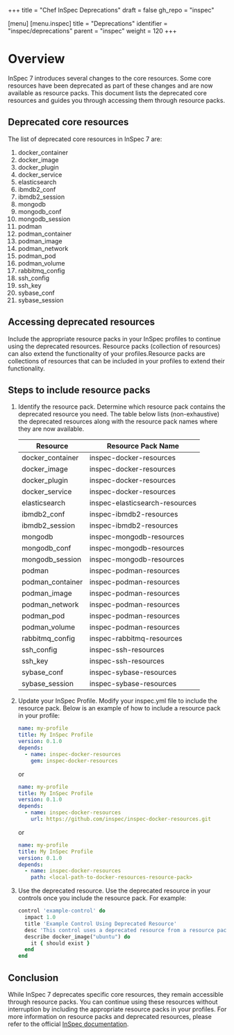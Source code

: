 +++
title = "Chef InSpec Deprecations"
draft = false
gh_repo = "inspec"

[menu]
  [menu.inspec]
    title = "Deprecations"
    identifier = "inspec/deprecations"
    parent = "inspec"
    weight = 120
+++

# Overview
InSpec 7 introduces several changes to the core resources. Some core resources have been deprecated as part of these changes and are now available as resource packs. This document lists the deprecated core resources and guides you through accessing them through resource packs.

## Deprecated core resources
The list of deprecated core resources in InSpec 7 are:

1. docker_container
2. docker_image
3. docker_plugin
4. docker_service
5. elasticsearch
6. ibmdb2_conf
7. ibmdb2_session
8. mongodb
9. mongodb_conf
10. mongodb_session
11. podman
12. podman_container
13. podman_image
14. podman_network
15. podman_pod
16. podman_volume
17. rabbitmq_config
18. ssh_config
19. ssh_key
20. sybase_conf
21. sybase_session

## Accessing deprecated resources
Include the appropriate resource packs in your InSpec profiles to continue using the deprecated resources. Resource packs (collection of resources) can also extend the functionality of your profiles.Resource packs are collections of resources that can be included in your profiles to extend their functionality.

## Steps to include resource packs

1. Identify the resource pack.
    Determine which resource pack contains the deprecated resource you need. The table below lists (non-exhaustive) the deprecated resources along with the resource pack names where they are now available.

      | Resource          | Resource Pack Name            |
      |-------------------|-------------------------------|
      | docker_container  | inspec-docker-resources       |
      | docker_image      | inspec-docker-resources       |
      | docker_plugin     | inspec-docker-resources       |
      | docker_service    | inspec-docker-resources       |
      | elasticsearch     | inspec-elasticsearch-resources|
      | ibmdb2_conf       | inspec-ibmdb2-resources       |
      | ibmdb2_session    | inspec-ibmdb2-resources       |
      | mongodb           | inspec-mongodb-resources      |
      | mongodb_conf      | inspec-mongodb-resources      |
      | mongodb_session   | inspec-mongodb-resources      |
      | podman            | inspec-podman-resources       |
      | podman_container  | inspec-podman-resources       |
      | podman_image      | inspec-podman-resources       |
      | podman_network    | inspec-podman-resources       |
      | podman_pod        | inspec-podman-resources       |
      | podman_volume     | inspec-podman-resources       |
      | rabbitmq_config   | inspec-rabbitmq-resources     |
      | ssh_config        | inspec-ssh-resources          |
      | ssh_key           | inspec-ssh-resources          |
      | sybase_conf       | inspec-sybase-resources       |
      | sybase_session    | inspec-sybase-resources       |

2. Update your InSpec Profile.
    Modify your inspec.yml file to include the resource pack. Below is an example of how to include a resource pack in your profile:

      ```yaml
      name: my-profile
      title: My InSpec Profile
      version: 0.1.0
      depends:
        - name: inspec-docker-resources
          gem: inspec-docker-resources
      ```

      or

      ```yaml
      name: my-profile
      title: My InSpec Profile
      version: 0.1.0
      depends:
        - name: inspec-docker-resources
          url: https://github.com/inspec/inspec-docker-resources.git
      ```

      or

      ```yaml
      name: my-profile
      title: My InSpec Profile
      version: 0.1.0
      depends:
        - name: inspec-docker-resources
          path: <local-path-to-docker-resources-resource-pack>
      ```

3. Use the deprecated resource.
    Use the deprecated resource in your controls once you include the resource pack. For example:

      ```ruby
      control 'example-control' do
        impact 1.0
        title 'Example Control Using Deprecated Resource'
        desc 'This control uses a deprecated resource from a resource pack.'
        describe docker_image("ubuntu") do
          it { should exist }
        end
      end
      ```

## Conclusion
While InSpec 7 deprecates specific core resources, they remain accessible through resource packs. You can continue using these resources without interruption by including the appropriate resource packs in your profiles. For more information on resource packs and deprecated resources, please refer to the official [InSpec documentation](https://docs.chef.io/inspec/resources/).
